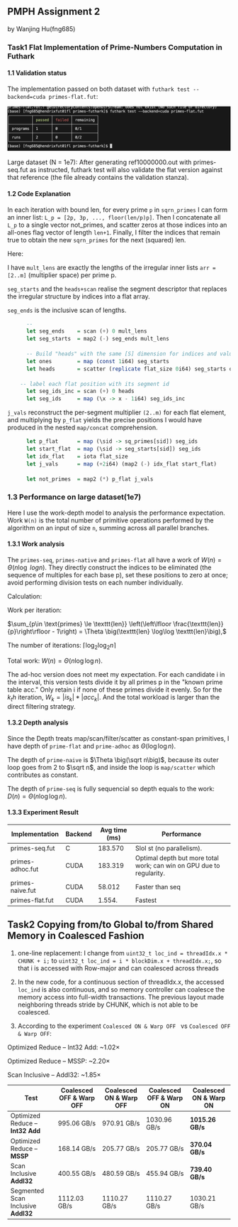 ## PMPH Assignment 2

by Wanjing Hu(fng685)


### Task1 Flat Implementation of Prime-Numbers Computation in Futhark

#### 1.1 Validation status

The implementation passed on both dataset with `futhark test --backend=cuda primes-flat.fut`:

![alt text](image.png)

Large dataset (N = 1e7): After generating ref10000000.out with primes-seq.fut as instructed, futhark test will also validate the flat version against that reference (the file already contains the validation stanza).

#### 1.2 Code Explanation

In each iteration with bound len, for every prime `p` in `sqrn_primes` I can form an inner list: `L_p = [2p, 3p, ..., floor(len/p)p]`. Then I concatenate all `L_p` to a single vector not_primes, and scatter zeros at those indices into an all-ones flag vector of length `len+1`. Finally, I filter the indices that remain true to obtain the new `sqrn_primes` for the next (squared) len.

Here:

I have `mult_lens` are exactly the lengths of the irregular inner lists `arr = [2..m]` (multiplier space) per prime p.

`seg_starts` and the `heads+scan` realise the segment descriptor that replaces the irregular structure by indices into a flat array.

`seg_ends` is the inclusive scan of lengths.


```haskell
      -- 
      let seg_ends    = scan (+) 0 mult_lens
      let seg_starts  = map2 (-) seg_ends mult_lens

      -- Build "heads" with the same [S] dimension for indices and values to keep shape certain
      let ones        = map (const 1i64) seg_starts
      let heads       = scatter (replicate flat_size 0i64) seg_starts ones

    -- label each flat position with its segment id
      let seg_ids_inc = scan (+) 0 heads
      let seg_ids     = map (\x -> x - 1i64) seg_ids_inc
```

`j_vals` reconstruct the per-segment multiplier `(2..m)` for each flat element, and multiplying by `p_flat` yields the precise positions I would have produced in the nested `map/concat` comprehension.

```haskell
      let p_flat      = map (\sid -> sq_primes[sid]) seg_ids
      let start_flat  = map (\sid -> seg_starts[sid]) seg_ids
      let idx_flat    = iota flat_size
      let j_vals      = map (+2i64) (map2 (-) idx_flat start_flat)

      let not_primes  = map2 (*) p_flat j_vals
```

### 1.3 Performance on large dataset(1e7)
Here I use the work-depth model to analysis the performance expectation.
Work `W(n)` is the total number of primitive operations performed by the algorithm on an input of size `n`, summing across all parallel branches.

#### 1.3.1 Work analysis
The `primes-seq`, `primes-native` and `primes-flat` all have a work of $W(n)  =  \Theta \big(n \log\ log n\big).$ They directly construct the indices to be eliminated (the sequence of multiples for each base p), set these positions to zero at once; avoid performing division tests on each number individually.

Calculation: 

Work per iteration:
  
  $\sum_{p\in \text{primes} \le \texttt{len}}
  \left(\left\lfloor \frac{\texttt{len}}{p}\right\rfloor - 1\right)
   =  \Theta  \big(\texttt{len} \log\log \texttt{len}\big),$

The number of iterations: $\lceil \log_{2}\log_{2} n \rceil$

Total work: $W(n) = \Theta  \big(n \log\log n\big).$

The ad-hoc version does not meet my expectation. For each candidate i in the interval, this version tests divide it by all primes p in the "known prime table acc." Only retain i if none of these primes divide it evenly. So for the $k_th$ iteration, $W_k=|is_k|*|acc_k|$. And the total workload is larger than the direct filtering strategy.

#### 1.3.2 Depth analysis
Since the Depth treats map/scan/filter/scatter as constant-span primitives, I have depth of `prime-flat` and `prime-adhoc` as $\Theta  \big(\log\log n\big)$.

The depth of `prime-naive` is $\Theta  \big(\sqrt n\big)$, because its outer loop goes from 2 to $\sqrt n$, and inside the loop is `map/scatter` which contributes as constant.

The depth of `prime-seq` is fully sequencial so depth equals to the work: $D(n)  =  \Theta  \big(n \log\log n\big).$

#### 1.3.3 Experiment Result

| Implementation   | Backend | Avg time (ms) | Performance      |
| ---------------- | ------- | ------------- | -------------------------------------------------------------------- |
| primes-seq.fut   | C       | 183.570       | SloI st (no parallelism).        |
| primes-adhoc.fut | CUDA    | 183.319       | Optimal depth but more total work; can win on GPU due to regularity. |
| primes-naive.fut | CUDA    | 58.012        | Faster than seq            |
| primes-flat.fut  | CUDA    | 1.554.        | Fastest    |


## Task2 Copying from/to Global to/from Shared Memory in Coalesced Fashion
1) one-line replacement:
 I change from `uint32_t loc_ind = threadIdx.x * CHUNK + i;` to `uint32_t loc_ind = i * blockDim.x + threadIdx.x;`, so that i is accessed with Row-major and can coalesced across threads

2) In the new code, for a continuous section of threadIdx.x, the accessed `loc_ind` is also continuous, and so memory controller can coalesce the memory access into full-width transactions. The previous layout made neighboring threads stride by CHUNK, which is not able to be coalesced.

3) According to the experiment `Coalesced ON & Warp OFF ` vs `Coalesced OFF & Warp OFF`:

Optimized Reduce – Int32 Add: ~1.02×

Optimized Reduce – MSSP: ~2.20×

Scan Inclusive – AddI32: ~1.85×

| Test                                | Coalesced OFF & Warp OFF | Coalesced ON & Warp OFF | Coalesced OFF & Warp ON | Coalesced ON & Warp ON |
| ----------------------------------- | ------------------------ | ----------------------- | ----------------------- | ---------------------- |
| Optimized Reduce – **Int32 Add**    | 995.06 GB/s              | 970.91 GB/s             | 1030.96 GB/s            | **1015.26 GB/s**       |
| Optimized Reduce – **MSSP**         | 168.14 GB/s              | 205.77 GB/s             | 205.77 GB/s             | **370.04 GB/s**        |
| Scan Inclusive **AddI32**           | 400.55 GB/s              | 480.59 GB/s             | 455.94 GB/s             | **739.40 GB/s**        |
| Segmented Scan Inclusive **AddI32** | 1112.03 GB/s             | 1110.27 GB/s            | 1110.27 GB/s            | 1030.21 GB/s           |
